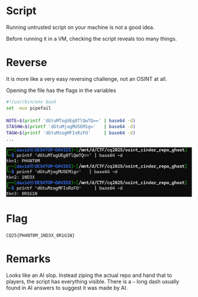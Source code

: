 # Script
Running untrusted script on your machine is not a good idea.

Before running it in a VM, checking the script reveals too many things.

# Reverse

It is more like a very easy reversing challenge, not an OSINT at all.

Opening the file has the flags in the variables

```sh
#!/usr/bin/env bash
set -euo pipefail

NOTE=$(printf 'dGtuMTogUEg0TlQwTQ==' | base64 -d)
STASHW=$(printf 'dGtuMjogMU5EM1g='   | base64 -d)
TAGW=$(printf 'dGtuMzogMFIxRzFO'     | base64 -d)
...
```

![](screenshots/1.png)

# Flag
`CQ25{PH4NT0M_1ND3X_0R1G1N}`

# Remarks
Looks like an AI slop. Instead ziping the actual repo and hand that to players, the script has everything visible. There is a `—` long dash usually found in AI answers to suggest it was made by AI.